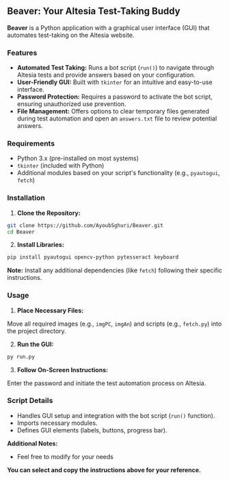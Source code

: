 ## Beaver: Your Altesia Test-Taking Buddy

**Beaver** is a Python application with a graphical user interface (GUI) that automates test-taking on the Altesia website.

### Features

* **Automated Test Taking:** Runs a bot script (`run()`) to navigate through Altesia tests and provide answers based on your configuration.
* **User-Friendly GUI:** Built with `tkinter` for an intuitive and easy-to-use interface.
* **Password Protection:** Requires a password to activate the bot script, ensuring unauthorized use prevention.
* **File Management:** Offers options to clear temporary files generated during test automation and open an `answers.txt` file to review potential answers.

### Requirements

* Python 3.x (pre-installed on most systems)
* `tkinter` (included with Python)
* Additional modules based on your script's functionality (e.g., `pyautogui`, `fetch`)

### Installation

1. **Clone the Repository:**

```bash
git clone https://github.com/AyoubSghuri/Beaver.git
cd Beaver
```

2. **Install Libraries:**
```bash
pip install pyautogui opencv-python pytesseract keyboard
```

**Note:** Install any additional dependencies (like `fetch`) following their specific instructions.

### Usage

1. **Place Necessary Files:**

Move all required images (e.g., `imgPC`, `imgAn`) and scripts (e.g., `fetch.py`) into the project directory.

2. **Run the GUI:**
```bash
py run.py
```

3. **Follow On-Screen Instructions:**

Enter the password and initiate the test automation process on Altesia.

### Script Details

* Handles GUI setup and integration with the bot script (`run()` function).
* Imports necessary modules.
* Defines GUI elements (labels, buttons, progress bar).

**Additional Notes:**

* Feel free to modify for your needs

**You can select and copy the instructions above for your reference.**
